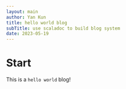 ```yaml
---
layout: main
author: Yan Kun
title: hello world blog
subTitle: use scaladoc to build blog system
date: 2023-05-19
---
```


# Start
This is a `hello world` blog!